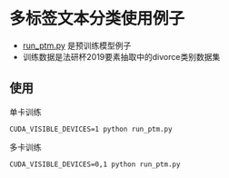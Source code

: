 # 多标签文本分类使用例子
- [run_ptm.py](examples/multi_label/run_ptm.py) 是预训练模型例子
- 训练数据是法研杯2019要素抽取中的divorce类别数据集
## 使用
单卡训练
```
CUDA_VISIBLE_DEVICES=1 python run_ptm.py
```
多卡训练
```
CUDA_VISIBLE_DEVICES=0,1 python run_ptm.py
```

